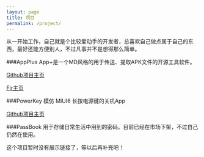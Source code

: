 ```yaml
---
layout: page
title: 项目
permalink: /project/
---
```


从一开始工作，自己就是个比较爱动手的开发者，总喜欢自己做点属于自己的东西，最好还能方便别人，不过凡事并不是想得那么简单。

###AppPlus
App+是一个MD风格的用于传送、提取APK文件的开源工具软件。

[Github项目主页](https://github.com/maoruibin/AppPlus)

[Fir主页](http://fir.im/appplus  )

###PowerKey
模仿 MIUI6 长按电源键的关机App

[Github项目主页](https://github.com/maoruibin/PowerKey) 

###PassBook
用于存储日常生活中用到的密码。目前已经在市场下架，不过自己仍然在使用。

这个项目暂时没有展示链接了，等以后再补充吧！


<!-- ![mmb](/assets/mmb_index.png "mmb") -->

